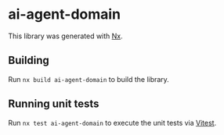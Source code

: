 # ai-agent-domain

This library was generated with [Nx](https://nx.dev).

## Building

Run `nx build ai-agent-domain` to build the library.

## Running unit tests

Run `nx test ai-agent-domain` to execute the unit tests via [Vitest](https://vitest.dev/).
